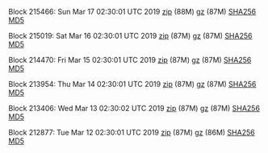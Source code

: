 Block 215466: Sun Mar 17 02:30:01 UTC 2019 [zip](https://files.01coin.io/mainnet/2019-03-17/bootstrap.dat.zip) (88M) [gz](https://files.01coin.io/mainnet/2019-03-17/bootstrap.dat.tar.gz) (87M) [SHA256](https://files.01coin.io/mainnet/2019-03-17/sha256.txt) [MD5](https://files.01coin.io/mainnet/2019-03-17/md5.txt)

Block 215019: Sat Mar 16 02:30:01 UTC 2019 [zip](https://files.01coin.io/mainnet/2019-03-16/bootstrap.dat.zip) (87M) [gz](https://files.01coin.io/mainnet/2019-03-16/bootstrap.dat.tar.gz) (87M) [SHA256](https://files.01coin.io/mainnet/2019-03-16/sha256.txt) [MD5](https://files.01coin.io/mainnet/2019-03-16/md5.txt)

Block 214470: Fri Mar 15 02:30:01 UTC 2019 [zip](https://files.01coin.io/mainnet/2019-03-15/bootstrap.dat.zip) (87M) [gz](https://files.01coin.io/mainnet/2019-03-15/bootstrap.dat.tar.gz) (87M) [SHA256](https://files.01coin.io/mainnet/2019-03-15/sha256.txt) [MD5](https://files.01coin.io/mainnet/2019-03-15/md5.txt)

Block 213954: Thu Mar 14 02:30:01 UTC 2019 [zip](https://files.01coin.io/mainnet/2019-03-14/bootstrap.dat.zip) (87M) [gz](https://files.01coin.io/mainnet/2019-03-14/bootstrap.dat.tar.gz) (87M) [SHA256](https://files.01coin.io/mainnet/2019-03-14/sha256.txt) [MD5](https://files.01coin.io/mainnet/2019-03-14/md5.txt)

Block 213406: Wed Mar 13 02:30:02 UTC 2019 [zip](https://files.01coin.io/mainnet/2019-03-13/bootstrap.dat.zip) (87M) [gz](https://files.01coin.io/mainnet/2019-03-13/bootstrap.dat.tar.gz) (87M) [SHA256](https://files.01coin.io/mainnet/2019-03-13/sha256.txt) [MD5](https://files.01coin.io/mainnet/2019-03-13/md5.txt)

Block 212877: Tue Mar 12 02:30:01 UTC 2019 [zip](https://files.01coin.io/mainnet/2019-03-12/bootstrap.dat.zip) (87M) [gz](https://files.01coin.io/mainnet/2019-03-12/bootstrap.dat.tar.gz) (86M) [SHA256](https://files.01coin.io/mainnet/2019-03-12/sha256.txt) [MD5](https://files.01coin.io/mainnet/2019-03-12/md5.txt)
